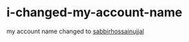 # i-changed-my-account-name
my account name changed to [sabbirhossainujjal](https://github.com/sabbirhossainujjal)
